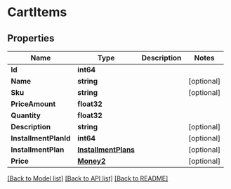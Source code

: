 # CartItems

## Properties

Name | Type | Description | Notes
------------ | ------------- | ------------- | -------------
**Id** | **int64** |  | 
**Name** | **string** |  | [optional] 
**Sku** | **string** |  | [optional] 
**PriceAmount** | **float32** |  | 
**Quantity** | **float32** |  | 
**Description** | **string** |  | [optional] 
**InstallmentPlanId** | **int64** |  | [optional] 
**InstallmentPlan** | [**InstallmentPlans**](InstallmentPlans.md) |  | [optional] 
**Price** | [**Money2**](Money2.md) |  | [optional] 

[[Back to Model list]](../README.md#documentation-for-models) [[Back to API list]](../README.md#documentation-for-api-endpoints) [[Back to README]](../README.md)


